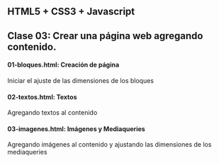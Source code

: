 ## HTML5 + CSS3 + Javascript
## Clase 03: Crear una página web agregando contenido.

#### **01-bloques.html: Creación de página** 
Iniciar el ajuste de las dimensiones de los bloques

#### **02-textos.html: Textos** 
Agregando textos al contenido

#### **03-imagenes.html: Imágenes y Mediaqueries** 
Agregando imágenes al contenido y ajustando las dimensiones de los mediaqueries